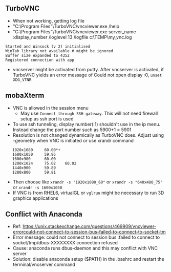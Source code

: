 ## TurboVNC
- When not working, getting log file
- "C:\Program Files"\TurboVNC\vncviewer.exe /help
- "C:\Program Files"\TurboVNC\vncviewer.exe server_name :display_number /loglevel 13 /logfile c:\TEMP\my_vnc.log
```
Started and Winsock (v 2) initialised
WinTab library not available # might be ignored
Buffer size expanded to 4352
Registered connection with app
```
- vncserver might be activated from putty. After vncserver is activated, if TurboVNC yields an error message of Could not open display :0, `unset XDG_VTNR`

## mobaXterm
- VNC is allowed in the session menu
  - May use `Connect through SSH gateway`. This will not need firewall setup as ssh port is used
- To use ssh tunneling, display number(:1) shouldn't use in the ip menu. Instead change the port number such as 5900+1 = 5901
- Resolution is not changed dynamically as TurboVNC does. Adjust using -geometry when VNC is initiated or use xrandr command
```
   1920x1080     60.00*+
   1680x1050     59.95  
   1600x900      60.00  
   1280x1024     75.02    60.02  
   1440x900      59.89  
   1280x800      59.81  
```
- Then choose like `xrandr -s "1920x1080_60"` or `xrandr -s "640x480_75"` or `xrandr -s 1600x1050`
- If VNC is from RHEL6, virtualGL or `vglrun` might be necessary to run 3D graphics applications


## Conflict with Anaconda
- Ref: https://unix.stackexchange.com/questions/469909/vncviewer-errorcould-not-connect-to-session-bus-failed-to-connect-to-socket-tm
- Error message: could not connect to session bus :failed to connect to socket/tmp/dbus-XXXXXXXX connection refused
- Cause: anaconda runs dbus-daemon and this may conflict with VNC server
- Solution: disable anaconda setup ($PATH) in the .bashrc and restart the terminal/vncserver command
